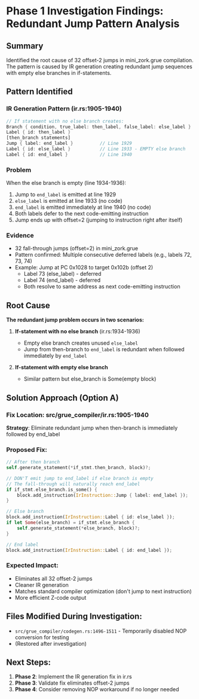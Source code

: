 # Phase 1 Investigation Findings: Redundant Jump Pattern Analysis

## Summary
Identified the root cause of 32 offset-2 jumps in mini_zork.grue compilation. The pattern is caused by IR generation creating redundant jump sequences with empty else branches in if-statements.

## Pattern Identified

### IR Generation Pattern (ir.rs:1905-1940)
```rust
// If statement with no else branch creates:
Branch { condition, true_label: then_label, false_label: else_label }
Label { id: then_label }
[then_branch statements]
Jump { label: end_label }          // Line 1929
Label { id: else_label }           // Line 1933 - EMPTY else branch
Label { id: end_label }            // Line 1940
```

### Problem
When the else branch is empty (line 1934-1936):
1. Jump to `end_label` is emitted at line 1929
2. `else_label` is emitted at line 1933 (no code)
3. `end_label` is emitted immediately at line 1940 (no code)
4. Both labels defer to the next code-emitting instruction
5. Jump ends up with offset=2 (jumping to instruction right after itself)

### Evidence
- 32 fall-through jumps (offset=2) in mini_zork.grue
- Pattern confirmed: Multiple consecutive deferred labels (e.g., labels 72, 73, 74)
- Example: Jump at PC 0x1028 to target 0x102b (offset 2)
  - Label 73 (else_label) - deferred
  - Label 74 (end_label) - deferred
  - Both resolve to same address as next code-emitting instruction

## Root Cause

**The redundant jump problem occurs in two scenarios:**

1. **If-statement with no else branch** (ir.rs:1934-1936)
   - Empty else branch creates unused `else_label`
   - Jump from then-branch to `end_label` is redundant when followed immediately by `end_label`

2. **If-statement with empty else branch**
   - Similar pattern but else_branch is Some(empty block)

## Solution Approach (Option A)

### Fix Location: src/grue_compiler/ir.rs:1905-1940

**Strategy**: Eliminate redundant jump when then-branch is immediately followed by end_label

### Proposed Fix:
```rust
// After then branch
self.generate_statement(*if_stmt.then_branch, block)?;

// DON'T emit jump to end_label if else branch is empty
// The fall-through will naturally reach end_label
if if_stmt.else_branch.is_some() {
    block.add_instruction(IrInstruction::Jump { label: end_label });
}

// Else branch
block.add_instruction(IrInstruction::Label { id: else_label });
if let Some(else_branch) = if_stmt.else_branch {
    self.generate_statement(*else_branch, block)?;
}

// End label
block.add_instruction(IrInstruction::Label { id: end_label });
```

### Expected Impact:
- Eliminates all 32 offset-2 jumps
- Cleaner IR generation
- Matches standard compiler optimization (don't jump to next instruction)
- More efficient Z-code output

## Files Modified During Investigation:
- `src/grue_compiler/codegen.rs:1496-1511` - Temporarily disabled NOP conversion for testing
- (Restored after investigation)

## Next Steps:
1. **Phase 2**: Implement the IR generation fix in ir.rs
2. **Phase 3**: Validate fix eliminates offset-2 jumps
3. **Phase 4**: Consider removing NOP workaround if no longer needed
